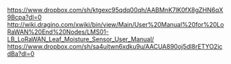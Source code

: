 https://www.dropbox.com/sh/ktgexc95qdq00qh/AABMnK7lK0fX8gZHN6qX9Bcpa?dl=0
http://wiki.dragino.com/xwiki/bin/view/Main/User%20Manual%20for%20LoRaWAN%20End%20Nodes/LMS01-LB_LoRaWAN_Leaf_Moisture_Sensor_User_Manual/
https://www.dropbox.com/sh/sa4uitwn6xdku9u/AACUA890oj5dl8rETYO2icdBa?dl=0

